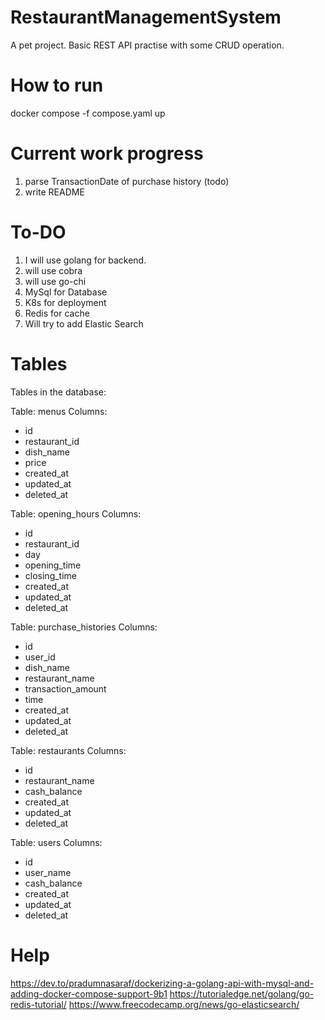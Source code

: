 # RestaurantManagementSystem

A pet project. Basic REST API practise with some CRUD operation.

# How to run
docker compose -f compose.yaml up

# Current work progress
1. parse TransactionDate of purchase history (todo)
2. write README

# To-DO

1. I will use golang for backend.
2. will use cobra
3. will use go-chi
4. MySql for Database
5. K8s for deployment
6. Redis for cache
7. Will try to add Elastic Search


# Tables
Tables in the database:

  Table: menus
  Columns:
   - id
   - restaurant_id
   - dish_name
   - price
   - created_at
   - updated_at
   - deleted_at
 
  Table: opening_hours
  Columns:
   - id
   - restaurant_id
   - day
   - opening_time
   - closing_time
   - created_at
   - updated_at
   - deleted_at
 
  Table: purchase_histories
  Columns:
   - id
   - user_id
   - dish_name
   - restaurant_name
   - transaction_amount
   - time
   - created_at
   - updated_at
   - deleted_at
 
  Table: restaurants
  Columns:
   - id
   - restaurant_name
   - cash_balance
   - created_at
   - updated_at
   - deleted_at
 
  Table: users
  Columns:
   - id
   - user_name
   - cash_balance
   - created_at
   - updated_at
   - deleted_at


# Help
https://dev.to/pradumnasaraf/dockerizing-a-golang-api-with-mysql-and-adding-docker-compose-support-9b1
https://tutorialedge.net/golang/go-redis-tutorial/
https://www.freecodecamp.org/news/go-elasticsearch/
